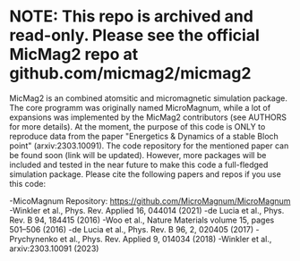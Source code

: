 # NOTE: This repo is archived and read-only. Please see the official MicMag2 repo at github.com/micmag2/micmag2

MicMag2 is an combined atomsitic and micromagnetic simulation package. The core programm was originally named MicroMagnum, while a lot of expansions was implemented by the MicMag2 contributors (see AUTHORS for more details).
At the moment, the purpose of this code is ONLY to reproduce data from the paper "Energetics & Dynamics of a stable Bloch point" (arxiv:2303.10091). The code repository for the mentioned paper can be found soon (link will be updated). However, more packages will be included and tested in the near future to make this code a full-fledged simulation package. 
Please cite the following papers and repos if you use this code:

-MicoMagnum Repository: https://github.com/MicroMagnum/MicroMagnum
-Winkler et al., Phys. Rev. Applied 16, 044014 (2021)
-de Lucia et al., Phys. Rev. B 94, 184415 (2016)
-Woo et al., Nature Materials volume 15, pages 501–506 (2016)
-de Lucia et al., Phys. Rev. B 96, 2, 020405 (2017)
-Prychynenko et al., Phys. Rev. Applied 9, 014034 (2018)
-Winkler et al., arxiv:2303.10091 (2023)




